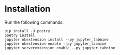 # Installation

Run the following commands:
```
pip install -U poetry
poetry install
jupyter nbextension install --py jupyter_tabnine
jupyter nbextension enable --py jupyter_tabnine
jupyter serverextension enable --py jupyter_tabnine
```

